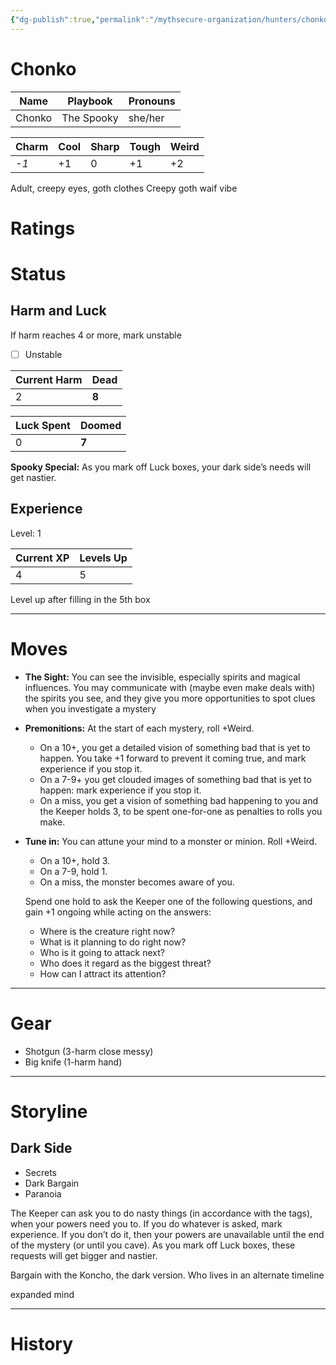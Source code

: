 ```yaml
---
{"dg-publish":true,"permalink":"/mythsecure-organization/hunters/chonko/","created":"2024-05-28T11:32:42.000-04:00","updated":"2025-01-08T23:47:20.988-05:00"}
---
```


# Chonko

| Name   | Playbook   | Pronouns |
| ------ | ---------- | -------- |
| Chonko | The Spooky | she/her  |

| Charm | Cool | Sharp | Tough | Weird |
| ----- | ---- | ----- | ----- | ----- |
| _-1_  | +1   | 0     | +1    | +2    |


Adult, creepy eyes, goth clothes
Creepy goth waif vibe



# Ratings


# Status
## Harm and Luck
If harm reaches 4 or more, mark unstable

- [ ] Unstable

| Current Harm | Dead  |
| ------------ | ----- |
| 2            | **8** |

| Luck Spent | Doomed |
| ---------- | ------ |
| 0          | **7**  |

**Spooky Special:** As you mark off Luck boxes, your dark side’s needs will get nastier.

## Experience

Level: 1

| Current XP | Levels Up |
| ---------- | --------- |
| 4          | 5         |

Level up after filling in the 5th box

---
# Moves

- **The Sight:** You can see the invisible, especially spirits and magical influences. You may communicate with (maybe even make deals with) the spirits you see, and they give you more opportunities to spot clues when you investigate a mystery

- **Premonitions:** At the start of each mystery, roll +Weird. 
	- On a 10+, you get a detailed vision of something bad that is yet to happen. You take +1 forward to prevent it coming true, and mark experience if you stop it. 
	- On a 7-9+ you get clouded images of something bad that is yet to happen: mark experience if you stop it.
	- On a miss, you get a vision of something bad happening to you and the Keeper holds 3, to be spent one-for-one as penalties to rolls you make.
	
- **Tune in:**  You can attune your mind to a monster or minion. Roll +Weird. 
	- On a 10+, hold 3. 
	- On a 7-9, hold 1. 
	- On a miss, the monster becomes aware of you.
	
	Spend one hold to ask the Keeper one of the following questions, and gain +1 ongoing while acting on the answers: 
	- Where is the creature right now?
	- What is it planning to do right now? 
	- Who is it going to attack next?
	- Who does it regard as the biggest threat? 
	- How can I attract its attention?



---
# Gear
- Shotgun (3-harm close messy)
- Big knife (1-harm hand)



--- 
# Storyline
## Dark Side
- Secrets
- Dark Bargain
- Paranoia

The Keeper can ask you to do nasty things (in accordance with the tags), when your powers need you to. If you do whatever is asked, mark experience. If you don’t do it, then your powers are unavailable until the end of the mystery (or until you cave). As you mark off Luck boxes, these requests will get bigger and nastier.

Bargain with the Koncho, the dark version. Who lives in an alternate timeline



expanded mind 


---

# History